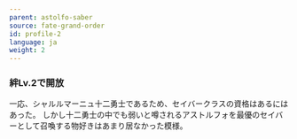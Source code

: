 ```yaml
---
parent: astolfo-saber
source: fate-grand-order
id: profile-2
language: ja
weight: 2
---
```


### 絆Lv.2で開放

一応、シャルルマーニュ十二勇士であるため、セイバークラスの資格はあるにはあった。
しかし十二勇士の中でも弱いと噂されるアストルフォを最優のセイバーとして召喚する物好きはあまり居なかった模様。
